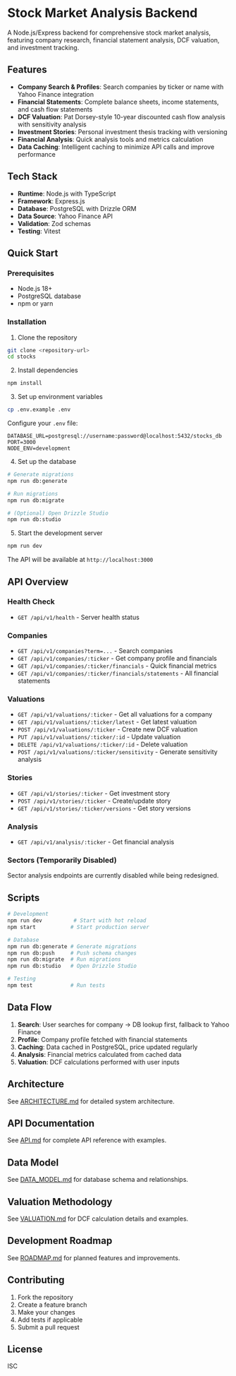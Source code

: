 # Stock Market Analysis Backend

A Node.js/Express backend for comprehensive stock market analysis, featuring company research, financial statement analysis, DCF valuation, and investment tracking.

## Features

- **Company Search & Profiles**: Search companies by ticker or name with Yahoo Finance integration
- **Financial Statements**: Complete balance sheets, income statements, and cash flow statements
- **DCF Valuation**: Pat Dorsey-style 10-year discounted cash flow analysis with sensitivity analysis
- **Investment Stories**: Personal investment thesis tracking with versioning
- **Financial Analysis**: Quick analysis tools and metrics calculation
- **Data Caching**: Intelligent caching to minimize API calls and improve performance

## Tech Stack

- **Runtime**: Node.js with TypeScript
- **Framework**: Express.js
- **Database**: PostgreSQL with Drizzle ORM
- **Data Source**: Yahoo Finance API
- **Validation**: Zod schemas
- **Testing**: Vitest

## Quick Start

### Prerequisites

- Node.js 18+ 
- PostgreSQL database
- npm or yarn

### Installation

1. Clone the repository
```bash
git clone <repository-url>
cd stocks
```

2. Install dependencies
```bash
npm install
```

3. Set up environment variables
```bash
cp .env.example .env
```

Configure your `.env` file:
```env
DATABASE_URL=postgresql://username:password@localhost:5432/stocks_db
PORT=3000
NODE_ENV=development
```

4. Set up the database
```bash
# Generate migrations
npm run db:generate

# Run migrations
npm run db:migrate

# (Optional) Open Drizzle Studio
npm run db:studio
```

5. Start the development server
```bash
npm run dev
```

The API will be available at `http://localhost:3000`

## API Overview

### Health Check
- `GET /api/v1/health` - Server health status

### Companies
- `GET /api/v1/companies?term=...` - Search companies
- `GET /api/v1/companies/:ticker` - Get company profile and financials
- `GET /api/v1/companies/:ticker/financials` - Quick financial metrics
- `GET /api/v1/companies/:ticker/financials/statements` - All financial statements

### Valuations
- `GET /api/v1/valuations/:ticker` - Get all valuations for a company
- `GET /api/v1/valuations/:ticker/latest` - Get latest valuation
- `POST /api/v1/valuations/:ticker` - Create new DCF valuation
- `PUT /api/v1/valuations/:ticker/:id` - Update valuation
- `DELETE /api/v1/valuations/:ticker/:id` - Delete valuation
- `POST /api/v1/valuations/:ticker/sensitivity` - Generate sensitivity analysis

### Stories
- `GET /api/v1/stories/:ticker` - Get investment story
- `POST /api/v1/stories/:ticker` - Create/update story
- `GET /api/v1/stories/:ticker/versions` - Get story versions

### Analysis
- `GET /api/v1/analysis/:ticker` - Get financial analysis

### Sectors (Temporarily Disabled)
Sector analysis endpoints are currently disabled while being redesigned.

## Scripts

```bash
# Development
npm run dev          # Start with hot reload
npm start           # Start production server

# Database
npm run db:generate # Generate migrations
npm run db:push     # Push schema changes
npm run db:migrate  # Run migrations
npm run db:studio   # Open Drizzle Studio

# Testing
npm test            # Run tests
```

## Data Flow

1. **Search**: User searches for company → DB lookup first, fallback to Yahoo Finance
2. **Profile**: Company profile fetched with financial statements
3. **Caching**: Data cached in PostgreSQL, price updated regularly
4. **Analysis**: Financial metrics calculated from cached data
5. **Valuation**: DCF calculations performed with user inputs

## Architecture

See [ARCHITECTURE.md](./ARCHITECTURE.md) for detailed system architecture.

## API Documentation

See [API.md](./API.md) for complete API reference with examples.

## Data Model

See [DATA_MODEL.md](./DATA_MODEL.md) for database schema and relationships.

## Valuation Methodology

See [VALUATION.md](./VALUATION.md) for DCF calculation details and examples.

## Development Roadmap

See [ROADMAP.md](./ROADMAP.md) for planned features and improvements.

## Contributing

1. Fork the repository
2. Create a feature branch
3. Make your changes
4. Add tests if applicable
5. Submit a pull request

## License

ISC
